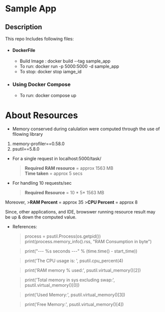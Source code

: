 # Sample App

## Description

This repo Includes following files:

- #### DockerFile
    - Build Image : docker build --tag sample_app
    - To run: docker run -p 5000:5000 -d sample_app
    - To stop: docker stop iamge_id

- ### Using Docker Compose
    - To run: docker compose up


# About Resources

- Memory conserved during calulation were computed through the use of fllowing library

1. memory-profiler==0.58.0
2. psutil==5.8.0


* For a single request in localhost:5000/task/

    > **Required RAM resource** = approx 1563 MB  
    > **Time taken** = approx 5 secs




* For handling 10 requests/sec

    > **Required Resource** = 10 * 5* 1563 MB


Moreover, 
    >**RAM Percent** = approx 35 
    >**CPU Percent** = approx 8 
 
Since, other applications, and IDE, browswer running resource result may be up & down the computed value.

* References:
    > process = psutil.Process(os.getpid())
    print(process.memory_info().rss, "RAM Consumption in byte") 
    
    > print("--- %s seconds ---" % (time.time() - start_time))
    
    > print('The CPU usage is: ', psutil.cpu_percent(4) 

    > print('RAM memory % used:', psutil.virtual_memory()[2])

    > print('Total memory in sys excluding swap:', psutil.virtual_memory()[0])

    > print('Used Memory:', psutil.virtual_memory()[3])

    > print('Free Memory:', psutil.virtual_memory()[4])

